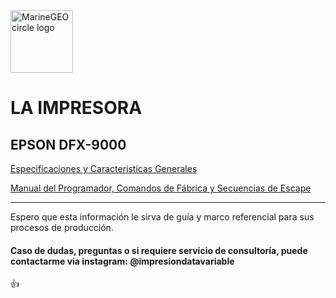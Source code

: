 <img src="https://document-export.canva.com/nci4g/DAEicSnci4g/311/thumbnail/0001-3477157111.png?X-Amz-Algorithm=AWS4-HMAC-SHA256&X-Amz-Credential=AKIAQYCGKMUHWDTJW6UD%2F20211108%2Fus-east-1%2Fs3%2Faws4_request&X-Amz-Date=20211108T223111Z&X-Amz-Expires=73787&X-Amz-Signature=6d4370eff4f755709a4473151df2a5eda7dfed856dd9836fef40565c4e20f5d1&X-Amz-SignedHeaders=host&response-expires=Tue%2C%2009%20Nov%202021%2019%3A00%3A58%20GMT" alt="MarineGEO circle logo" style="height: 100px; width:100px;"/>

# LA IMPRESORA

## EPSON DFX-9000

[Especificaciones y Caracteristicas Generales](https://github.com/mmhgarcia/impresion_data_variable/blob/master/ESPECIFICACIONES%20TECNICAS%20IMPRESORA%20MATRICIAL%20EPSON%20PARA%20PRODUCCION.rar)

[Manual del Programador, Comandos de Fábrica y Secuencias de Escape](https://github.com/mmhgarcia/impresion_data_variable/blob/master/ESPECIFICACIONES%20TECNICAS%20IMPRESORA%20MATRICIAL%20EPSON%20PARA%20PRODUCCION.rar)

<hr>

Espero que esta información le sirva de guía y marco referencial para sus procesos de producción.

#### Caso de dudas, preguntas o si requiere servicio de consultoría, puede contactarme via instagram: @impresiondatavariable

👍

